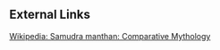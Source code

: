 ## External Links
[Wikipedia: Samudra manthan: Comparative Mythology](https://en.wikipedia.org/wiki/Samudra-manthan#Comparative-mythology)